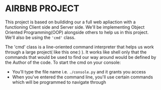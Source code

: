 # AIRBNB PROJECT

This project is based on buildidng our a full web apliaction with a functioning Client side and Server side. We'll be implementing Object Oriented Programming(OOP) alongside others to help us in this project. We'll also be using the `'cmd'` class.

The 'cmd' class is a line-oriented command interpreter that helps us work through a large project( like this one:) ). It works like shell only that the commands that would be used to find our way around would be defined by the Author of the code.
To start the cmd on your console:
- You'll type the file name i.e. `./console.py` and it grants you access
- When you've entered the command line, you'll use certain commands which will be programmed to navigate through
